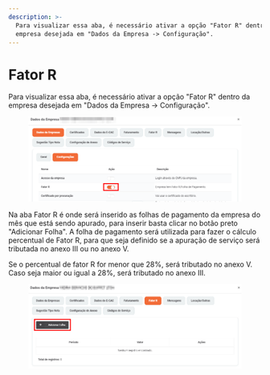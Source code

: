 ```yaml
---
description: >-
  Para visualizar essa aba, é necessário ativar a opção "Fator R" dentro da
  empresa desejada em "Dados da Empresa -> Configuração".
---
```


# Fator R

Para visualizar essa aba, é necessário ativar a opção "Fator R" dentro da empresa desejada em "Dados da Empresa -> Configuração".&#x20;

<figure><img src="../../../.gitbook/assets/image (112).png" alt=""><figcaption></figcaption></figure>

Na aba Fator R é onde será inserido as folhas de pagamento da empresa do mês que está sendo apurado, para inserir basta clicar no botão preto "Adicionar Folha". A folha de pagamento será utilizada para fazer o cálculo percentual de Fator R, para que seja definido se a apuração de serviço será tributada no anexo III ou no anexo V.

Se o percentual de fator R for menor que 28%, será tributado no anexo V. Caso seja maior ou igual a 28%, será tributado no anexo III.

<figure><img src="../../../.gitbook/assets/image (113).png" alt=""><figcaption></figcaption></figure>

